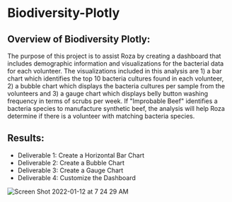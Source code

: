 # Biodiversity-Plotly

## Overview of Biodiversity Plotly:

The purpose of this project is to assist Roza by creating a dashboard that includes demographic information and visualizations for the bacterial data for each volunteer. The visualizations included in this analysis are 1) a bar chart which identifies the top 10 bacteria cultures found in each volunteer, 2) a bubble chart which displays the bacteria cultures per sample from the volunteers and 3) a gauge chart which displays belly button washing frequency in terms of scrubs per week. If "Improbable Beef" identifies a bacteria species to manufacture synthetic beef, the analysis will help Roza determine if there is a volunteer with matching bacteria species.  

## Results:

* Deliverable 1: Create a Horizontal Bar Chart 
* Deliverable 2: Create a Bubble Chart 
* Deliverable 3: Create a Gauge Chart
* Deliverable 4: Customize the Dashboard 

![Screen Shot 2022-01-12 at 7 24 29 AM](https://user-images.githubusercontent.com/91925639/149139866-8feeaddf-3b94-41c7-9745-c3b6d7a7324c.png)

